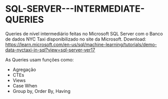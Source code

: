 # SQL-SERVER---INTERMEDIATE-QUERIES

Queries de nível intermediário feitas no Microsoft SQL Server com o Banco de dados
NYC Taxi disponibilizado no site da Microsoft.
Download: https://learn.microsoft.com/en-us/sql/machine-learning/tutorials/demo-data-nyctaxi-in-sql?view=sql-server-ver17

As Queries usam funções como:
- Agregação
- CTEs
- Views
- Case When
- Group by, Order By, Having

